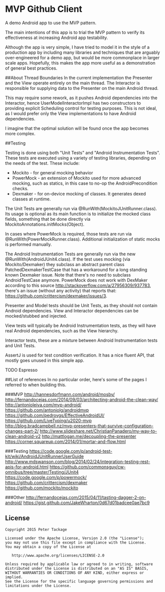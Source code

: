 MVP Github Client
==================
A demo Android app to use the MVP pattern.

The main intentions of this app is to trial the MVP pattern to verify its effectiveness at increasing
 Android app testability.

Although the app is very simple, I have tried to model it in the style of a production app by
including many libraries and techniques that are arguably over-engineered for a demo app, but would be
more commonplace in larger scale apps. Hopefully, this makes the app more useful as a demonstration
of general best practices.

##About Thread Boundaries
In the current implementation the Presenter and the View operate entirely on the main thread.
The Interactor is responsible for supplying data to the Presenter on the main Android thread.

This may require some rework, as it pushes Android dependencies into the Interactor, hence UserModelInteractorImpl
 has two constructors to providing explicit Scheduling control for testing purposes. This is not ideal,
 as I would prefer only the View implementations to have Android dependencies.

I imagine that the optimal solution will be found once the app becomes more complex.

##Testing

Testing is done using both "Unit Tests" and "Android Instrumentation Tests". These tests are executed
using a variety of testing libraries, depending on the needs of the test. These include:

* Mockito - for general mocking behavior
* PowerMock - an extension of Mockito used for more advanced mocking, such as statics, in this case to no-op the AndroidPrecondition checks.
* Dexmaker - for on-device mocking of classes. It generates dexed classes at runtime.

The Unit Tests are generally run via @RunWith(MockitoJUnitRunner.class). Its usage is optional as its main function
is to initialize the mocked class fields, something that be done directly via MockitoAnnotations.initMocks(Object).

In cases where PowerMock is required, those tests are run via @RunWith(PowerMockRunner.class). Additional initialization
 of static mocks is performed manually.

The Android Instrumentation Tests are generally run via the new @RunWith(AndroidJUnit4.class). If the test
 uses mocking (via Mockito/Dexmaker) they subclass an abstract parent class PatchedDexmakerTestCase that has
a workaround for a long standing known Dexmaker issue. Note that there's no need to subclass AndroidTestCase anymore.
PowerMock does not work with DexMaker according to this source http://stackoverflow.com/a/27956309/937783, there's an
issue (without any activity) that reports that: https://github.com/crittercism/dexmaker/issues/3.

Presenter and Model tests should be Unit Tests, as they should not contain Android dependencies. View and
Interactor dependencies can be mocked/stubbed and injected.

View tests will typically be Android Instrumentation tests, as they will have real Android dependencies,
such as the View hierarchy.

Interactor tests, these are a mixture between Android Instrumentation tests and Unit Tests.

AssertJ is used for test condition verification. It has a nice fluent API, that mostly goes unused in this simple app.

TODO Espresso

##List of references
In no particular order, here's some of the pages I referred to when building this.

###MVP
http://hannesdorfmann.com/android/mosby/
http://fernandocejas.com/2014/09/03/architecting-android-the-clean-way/
http://antonioleiva.com/mvp-android/
https://github.com/antoniolg/androidmvp
https://github.com/pedrovgs/EffectiveAndroidUI/
https://github.com/LiveTyping/u2020-mvp
http://blog.bradcampbell.nz/mvp-presenters-that-survive-configuration-changes-part-2/
http://www.slideshare.net/ChristianPanadero/my-way-to-clean-android-v2
http://mattlogan.me/decoupling-the-presenter
https://corner.squareup.com/2014/01/mortar-and-flow.html

###Testing
https://code.google.com/p/android-test-kit/wiki/AndroidJUnitRunnerUserGuide
http://www.mdswanson.com/blog/2014/02/24/integration-testing-rest-apis-for-android.html
https://github.com/commonsguy/cw-omnibus/tree/master/Testing/JUnit4
https://code.google.com/p/powermock/
https://github.com/crittercism/dexmaker
https://github.com/mockito/mockito

###Other
http://fernandocejas.com/2015/04/11/tasting-dagger-2-on-android/
https://gist.github.com/JakeWharton/0d67d01badcee0ae7bc9

License
-------

    Copyright 2015 Peter Tackage

    Licensed under the Apache License, Version 2.0 (the "License");
    you may not use this file except in compliance with the License.
    You may obtain a copy of the License at

       http://www.apache.org/licenses/LICENSE-2.0

    Unless required by applicable law or agreed to in writing, software
    distributed under the License is distributed on an "AS IS" BASIS,
    WITHOUT WARRANTIES OR CONDITIONS OF ANY KIND, either express or implied.
    See the License for the specific language governing permissions and
    limitations under the License.
